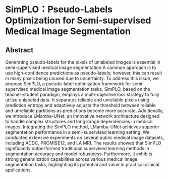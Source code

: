 # SimPLO：Pseudo-Labels Optimization for Semi-supervised Medical Image Segmentation

## Abstract

Generating pseudo-labels for the pixels of unlabeled images is essential in semi-supervised medical image segmentation.A common approach is to use high-confidence predictions as pseudo-labels; however, this can result in many pixels being unused due to uncertainty. To address this issue, we propose SimPLO, a pseudo-label optimization framework for semi-supervised medical image segmentation tasks. SimPLO, based on the teacher-student paradigm, employs a multi-objective loss strategy to fully utilize unlabeled data. It separates reliable and unreliable pixels using prediction entropy and adaptively adjusts the threshold between reliable and unreliable partitions as predictions become more accurate. Additionally, we introduce LMamba-UNet, an innovative network architecture designed to handle complex structures and long-range dependencies in medical images. Integrating the SimPLO method, LMamba-UNet achieves superior segmentation performance in a semi-supervised learning setting. We conducted extensive experiments on several public medical image datasets, including ACDC, PROMISE12, and LA MRI. The results showed that SimPLO significantly outperformed traditional supervised learning methods in segmentation accuracy and model robustness. Furthermore, it exhibits strong generalization capabilities across various medical image segmentation tasks, highlighting its potential and value in practical clinical applications. 


